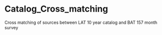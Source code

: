 # Catalog_Cross_matching
Cross matching of sources between LAT 10 year catalog and BAT 157 month survey

